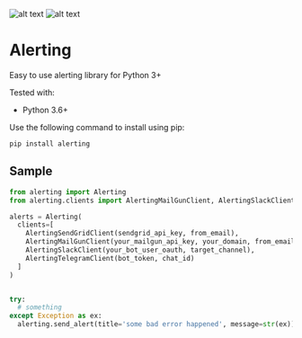 ![alt text][pypi_version] ![alt text][licence_version]

# Alerting

Easy to use alerting library for Python 3+

Tested with:
* Python 3.6+

Use the following command to install using pip:
```
pip install alerting
```

## Sample

```python
from alerting import Alerting
from alerting.clients import AlertingMailGunClient, AlertingSlackClient, AlertingTelegramClient

alerts = Alerting(
  clients=[
    AlertingSendGridClient(sendgrid_api_key, from_email),
    AlertingMailGunClient(your_mailgun_api_key, your_domain, from_email, target_email),
    AlertingSlackClient(your_bot_user_oauth, target_channel),
    AlertingTelegramClient(bot_token, chat_id)
  ]
)


try:
  # something
except Exception as ex:
  alerting.send_alert(title='some bad error happened', message=str(ex))

```


[pypi_version]: https://img.shields.io/pypi/v/alerting.svg "PYPI version"
[licence_version]: https://img.shields.io/badge/license-MIT%20v2-brightgreen.svg "MIT Licence"
